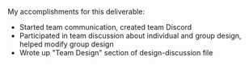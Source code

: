 My accomplishments for this deliverable:
* Started team communication, created team Discord
* Participated in team discussion about individual and group design, helped modify group design
* Wrote up "Team Design" section of design-discussion file
